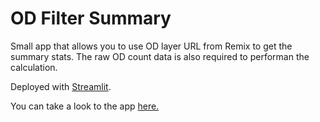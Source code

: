 # OD Filter Summary

Small app that allows you to use OD layer URL from Remix to get the summary stats. The raw OD count data is also required to performan the calculation.

Deployed with [Streamlit](https://streamlit.io/). 

You can take a look to the app [here.](https://share.streamlit.io/yeying123/od_reader_2_links/main/OD_Filter.py) 

